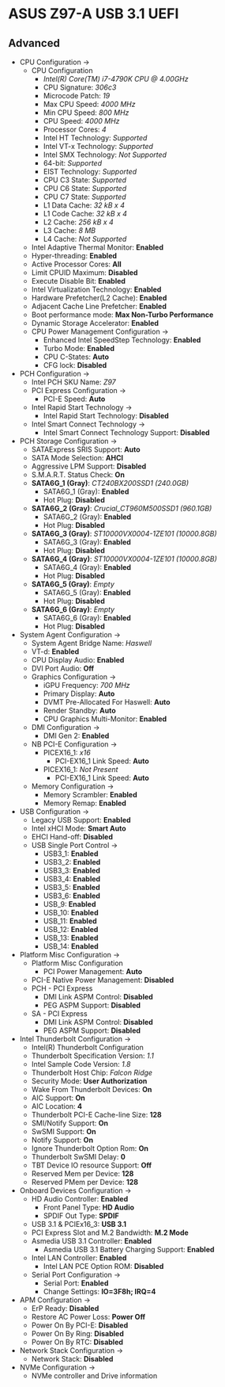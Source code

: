 # ASUS Z97-A USB 3.1 UEFI

## Advanced

* CPU Configuration ->
    * CPU Configuration
        * *Intel(R) Core(TM) i7-4790K CPU @ 4.00GHz*
        * CPU Signature: *306c3*
        * Microcode Patch: *19*
        * Max CPU Speed: *4000 MHz*
        * Min CPU Speed: *800 MHz*
        * CPU Speed: *4000 MHz*
        * Processor Cores: *4*
        * Intel HT Technology: *Supported*
        * Intel VT-x Technology: *Supported*
        * Intel SMX Technology: *Not Supported*
        * 64-bit: *Supported*
        * EIST Technology: *Supported*
        * CPU C3 State: *Supported*
        * CPU C6 State: *Supported*
        * CPU C7 State: *Supported*
        * L1 Data Cache: *32 kB x 4*
        * L1 Code Cache: *32 kB x 4*
        * L2 Cache: *256 kB x 4*
        * L3 Cache: *8 MB*
        * L4 Cache: *Not Supported*
    * Intel Adaptive Thermal Monitor: **Enabled**
    * Hyper-threading: **Enabled**
    * Active Processor Cores: **All**
    * Limit CPUID Maximum: **Disabled**
    * Execute Disable Bit: **Enabled**
    * Intel Virtualization Technology: **Enabled**
    * Hardware Prefetcher(L2 Cache): **Enabled**
    * Adjacent Cache Line Prefetcher: **Enabled**
    * Boot performance mode: **Max Non-Turbo Performance**
    * Dynamic Storage Accelerator: **Enabled**
    * CPU Power Management Configuration ->
        * Enhanced Intel SpeedStep Technology: **Enabled**
        * Turbo Mode: **Enabled**
        * CPU C-States: **Auto**
        * CFG lock: **Disabled**
* PCH Configuration ->
    * Intel PCH SKU Name: *Z97*
    * PCI Express Configuration ->
        * PCI-E Speed: **Auto**
    * Intel Rapid Start Technology ->
        * Intel Rapid Start Technology: **Disabled**
    * Intel Smart Connect Technology ->
        * Intel Smart Connect Technology Support: **Disabled**
* PCH Storage Configuration ->
    * SATAExpress SRIS Support: **Auto**
    * SATA Mode Selection: **AHCI**
    * Aggressive LPM Support: **Disabled**
    * S.M.A.R.T. Status Check: **On**
    * **SATA6G_1 (Gray)**: *CT240BX200SSD1 (240.0GB)*
        * SATA6G_1 (Gray): **Enabled**
        * Hot Plug: **Disabled**
    * **SATA6G_2 (Gray)**: *Crucial_CT960M500SSD1 (960.1GB)*
        * SATA6G_2 (Gray): **Enabled**
        * Hot Plug: **Disabled**
    * **SATA6G_3 (Gray)**: *ST10000VX0004-1ZE101  (10000.8GB)*
        * SATA6G_3 (Gray): **Enabled**
        * Hot Plug: **Disabled**
    * **SATA6G_4 (Gray)**: *ST10000VX0004-1ZE101  (10000.8GB)*
        * SATA6G_4 (Gray): **Enabled**
        * Hot Plug: **Disabled**
    * **SATA6G_5 (Gray)**: *Empty*
        * SATA6G_5 (Gray): **Enabled**
        * Hot Plug: **Disabled**
    * **SATA6G_6 (Gray)**: *Empty*
        * SATA6G_6 (Gray): **Enabled**
        * Hot Plug: **Disabled**
* System Agent Configuration ->
    * System Agent Bridge Name: *Haswell*
    * VT-d: **Enabled**
    * CPU Display Audio: **Enabled**
    * DVI Port Audio: **Off**
    * Graphics Configuration ->
        * iGPU Frequency: *700 MHz*
        * Primary Display: **Auto**
        * DVMT Pre-Allocated For Haswell: **Auto**
        * Render Standby: **Auto**
        * CPU Graphics Multi-Monitor: **Enabled**
    * DMI Configuration ->
        * DMI Gen 2: **Enabled**
    * NB PCI-E Configuration ->
        * PICEX16_1: *x16*
            * PCI-EX16_1 Link Speed: **Auto**
        * PICEX16_1: *Not Present*
            * PCI-EX16_1 Link Speed: **Auto**
    * Memory Configuration ->
        * Memory Scrambler: **Enabled**
        * Memory Remap: **Enabled**
* USB Configuration ->
    * Legacy USB Support: **Enabled**
    * Intel xHCI Mode: **Smart Auto**
    * EHCI Hand-off: **Disabled**
    * USB Single Port Control ->
        * USB3_1: **Enabled**
        * USB3_2: **Enabled**
        * USB3_3: **Enabled**
        * USB3_4: **Enabled**
        * USB3_5: **Enabled**
        * USB3_6: **Enabled**
        * USB_9: **Enabled**
        * USB_10: **Enabled**
        * USB_11: **Enabled**
        * USB_12: **Enabled**
        * USB_13: **Enabled**
        * USB_14: **Enabled**
* Platform Misc Configuration ->
    * Platform Misc Configuration
        * PCI Power Management: **Auto**
    * PCI-E Native Power Management: **Disabled**
    * PCH - PCI Express
        * DMI Link ASPM Control: **Disabled**
        * PEG ASPM Support: **Disabled**
    * SA - PCI Express
        * DMI Link ASPM Control: **Disabled**
        * PEG ASPM Support: **Disabled**
* Intel Thunderbolt Configuration ->
    * Intel(R) Thunderbolt Configuration
    * Thunderbolt Specification Version: *1.1*
    * Intel Sample Code Version: *1.8*
    * Thunderbolt Host Chip: *Falcon Ridge*
    * Security Mode: **User Authorization**
    * Wake From Thunderbolt Devices: **On**
    * AIC Support: **On**
    * AIC Location: **4**
    * Thunderbolt PCI-E Cache-line Size: **128**
    * SMI/Notify Support: **On**
    * SwSMI Support: **On**
    * Notify Support: **On**
    * Ignore Thunderbolt Option Rom: **On**
    * Thunderbolt SwSMI Delay: **0**
    * TBT Device IO resource Support: **Off**
    * Reserved Mem per Device: **128**
    * Reserved PMem per Device: **128**
* Onboard Devices Configuration ->
    * HD Audio Controller: **Enabled**
        * Front Panel Type: **HD Audio**
        * SPDIF Out Type: **SPDIF**
    * USB 3.1 & PCIEx16_3: **USB 3.1**
    * PCI Express Slot and M.2 Bandwidth: **M.2 Mode**
    * Asmedia USB 3.1 Controller: **Enabled**
        * Asmedia USB 3.1 Battery Charging Support: **Enabled**
    * Intel LAN Controller: **Enabled**
        * Intel LAN PCE Option ROM: **Disabled**
    * Serial Port Configuration ->
        * Serial Port: **Enabled**
        * Change Settings: **IO=3F8h; IRQ=4**
* APM Configuration ->
    * ErP Ready: **Disabled**
    * Restore AC Power Loss: **Power Off**
    * Power On By PCI-E: **Disabled**
    * Power On By Ring: **Disabled**
    * Power On By RTC: **Disabled**
* Network Stack Configuration ->
    * Network Stack: **Disabled**
* NVMe Configuration ->
    * NVMe controller and Drive information

